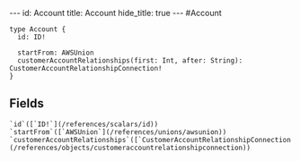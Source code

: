 --- id:
Account
title:
Account
hide_title: true --- #Account

```
type Account {
  id: ID!
  
  startFrom: AWSUnion
  customerAccountRelationships(first: Int, after: String): CustomerAccountRelationshipConnection!
}
```
  ## Fields
    `id`([`ID!`](/references/scalars/id))
    `startFrom`([`AWSUnion`](/references/unions/awsunion))
    `customerAccountRelationships`([`CustomerAccountRelationshipConnection!`](/references/objects/customeraccountrelationshipconnection))
